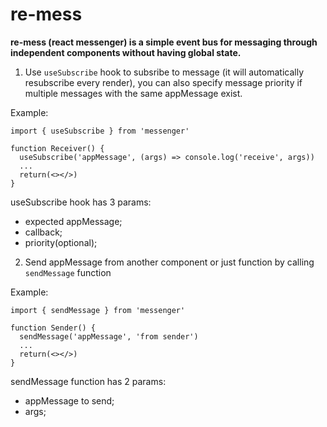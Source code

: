 # re-mess

**re-mess (react messenger) is a simple event bus for messaging through independent components without having global state.**

1. Use ```useSubscribe``` hook to subsribe to message (it will automatically resubscribe every render), you can also specify message priority if multiple messages with the same appMessage exist.

Example: 
```
import { useSubscribe } from 'messenger'

function Receiver() {
  useSubscribe('appMessage', (args) => console.log('receive', args))
  ...
  return(<></>) 
}
```
useSubscribe hook has 3 params: 
- expected appMessage;
- callback;
- priority(optional);

2. Send appMessage from another component or just function by calling ```sendMessage``` function

Example: 
```
import { sendMessage } from 'messenger'

function Sender() {
  sendMessage('appMessage', 'from sender')
  ...
  return(<></>) 
}
```
sendMessage function has 2 params: 
- appMessage to send;
- args;
